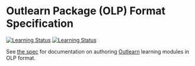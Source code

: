 # Outlearn Package (OLP) Format Specification

[![Learning Status](https://img.shields.io/badge/learn_it-ready-brightgreen.svg)](#)
[![Learning Status](https://img.shields.io/badge/learn_it-limited-yellow.svg)](#)

See [the spec](https://github.com/outlearn-content/outlearn-olp-spec/blob/master/olp-spec.md) for documentation on authoring [Outlearn](http://www.outlearn.com/) learning modules in OLP format.
